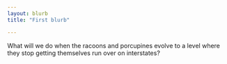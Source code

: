 ```yaml
---
layout: blurb
title: "First blurb"

---
```


What will we do when the racoons and porcupines evolve to a level where they stop getting themselves run over on interstates? 
